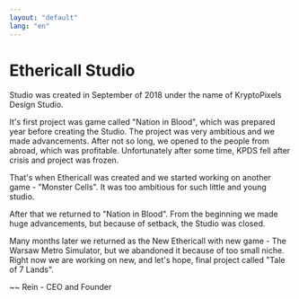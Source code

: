```yaml
---
layout: "default"
lang: "en"
---
```

# Ethericall Studio
Studio was created in September of 2018 under the name of KryptoPixels Design Studio.

It's first project was game called "Nation in Blood", which was prepared year before creating the Studio. The project was very ambitious and we made advancements. After not so long, we opened to the people from abroad, which was profitable. Unfortunately after some time, KPDS fell after crisis and project was frozen.

That's when Ethericall was created and we started working on another game - "Monster Cells". It was too ambitious for such little and young studio.

After that we returned to "Nation in Blood". From the beginning we made huge advancements, but because of setback, the Studio was closed.

Many months later we returned as the New Ethericall with new game - The Warsaw Metro Simulator, but we abandoned it because of too small niche. Right now we are working on new, and let's hope, final project called "Tale of 7 Lands". 

~~ Rein - CEO and Founder
